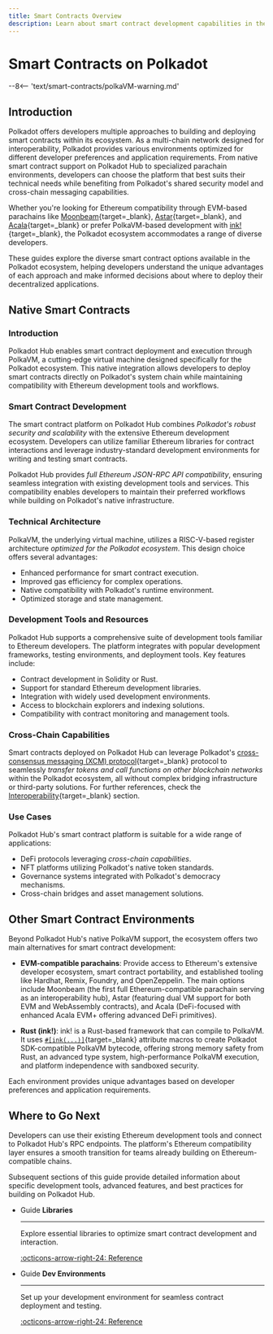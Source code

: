 ```yaml
---
title: Smart Contracts Overview
description: Learn about smart contract development capabilities in the Polkadot ecosystem, either by leveraging Polkadot Hub or other alternatives.
---
```


# Smart Contracts on Polkadot

--8<-- 'text/smart-contracts/polkaVM-warning.md'

## Introduction

Polkadot offers developers multiple approaches to building and deploying smart contracts within its ecosystem. As a multi-chain network designed for interoperability, Polkadot provides various environments optimized for different developer preferences and application requirements. From native smart contract support on Polkadot Hub to specialized parachain environments, developers can choose the platform that best suits their technical needs while benefiting from Polkadot's shared security model and cross-chain messaging capabilities.

Whether you're looking for Ethereum compatibility through EVM-based parachains like [Moonbeam](https://docs.moonbeam.network/){target=\_blank}, [Astar](https://docs.astar.network/){target=\_blank}, and [Acala](https://evmdocs.acala.network/){target=\_blank} or prefer PolkaVM-based development with [ink!](https://use.ink/docs/v6/){target=\_blank}, the Polkadot ecosystem accommodates a range of diverse developers.

These guides explore the diverse smart contract options available in the Polkadot ecosystem, helping developers understand the unique advantages of each approach and make informed decisions about where to deploy their decentralized applications.

## Native Smart Contracts

### Introduction

Polkadot Hub enables smart contract deployment and execution through PolkaVM, a cutting-edge virtual machine designed specifically for the Polkadot ecosystem. This native integration allows developers to deploy smart contracts directly on Polkadot's system chain while maintaining compatibility with Ethereum development tools and workflows.

### Smart Contract Development

The smart contract platform on Polkadot Hub combines _Polkadot's robust security and scalability_ with the extensive Ethereum development ecosystem. Developers can utilize familiar Ethereum libraries for contract interactions and leverage industry-standard development environments for writing and testing smart contracts.

Polkadot Hub provides _full Ethereum JSON-RPC API compatibility_, ensuring seamless integration with existing development tools and services. This compatibility enables developers to maintain their preferred workflows while building on Polkadot's native infrastructure.

### Technical Architecture

PolkaVM, the underlying virtual machine, utilizes a RISC-V-based register architecture _optimized for the Polkadot ecosystem_. This design choice offers several advantages:

- Enhanced performance for smart contract execution.
- Improved gas efficiency for complex operations.
- Native compatibility with Polkadot's runtime environment.
- Optimized storage and state management.

### Development Tools and Resources

Polkadot Hub supports a comprehensive suite of development tools familiar to Ethereum developers. The platform integrates with popular development frameworks, testing environments, and deployment tools. Key features include:

- Contract development in Solidity or Rust.
- Support for standard Ethereum development libraries.
- Integration with widely used development environments.
- Access to blockchain explorers and indexing solutions.
- Compatibility with contract monitoring and management tools.

### Cross-Chain Capabilities

Smart contracts deployed on Polkadot Hub can leverage Polkadot's [cross-consensus messaging (XCM) protocol](/develop/interoperability/intro-to-xcm/){target=\_blank} protocol to seamlessly _transfer tokens and call functions on other blockchain networks_ within the Polkadot ecosystem, all without complex bridging infrastructure or third-party solutions. For further references, check the [Interoperability](/develop/interoperability/){target=\_blank} section.

### Use Cases

Polkadot Hub's smart contract platform is suitable for a wide range of applications:

- DeFi protocols leveraging _cross-chain capabilities_.
- NFT platforms utilizing Polkadot's native token standards.
- Governance systems integrated with Polkadot's democracy mechanisms.
- Cross-chain bridges and asset management solutions.

## Other Smart Contract Environments

Beyond Polkadot Hub's native PolkaVM support, the ecosystem offers two main alternatives for smart contract development:

- **EVM-compatible parachains**: Provide access to Ethereum's extensive developer ecosystem, smart contract portability, and established tooling like Hardhat, Remix, Foundry, and OpenZeppelin. The main options include Moonbeam (the first full Ethereum-compatible parachain serving as an interoperability hub), Astar (featuring dual VM support for both EVM and WebAssembly contracts), and Acala (DeFi-focused with enhanced Acala EVM+ offering advanced DeFi primitives).

- **Rust (ink!)**: ink! is a Rust-based framework that can compile to PolkaVM. It uses [`#[ink(...)]`](https://use.ink/docs/v6/macros-attributes/){target=\_blank} attribute macros to create Polkadot SDK-compatible PolkaVM bytecode, offering strong memory safety from Rust, an advanced type system, high-performance PolkaVM execution, and platform independence with sandboxed security.


Each environment provides unique advantages based on developer preferences and application requirements.

## Where to Go Next

Developers can use their existing Ethereum development tools and connect to Polkadot Hub's RPC endpoints. The platform's Ethereum compatibility layer ensures a smooth transition for teams already building on Ethereum-compatible chains.

Subsequent sections of this guide provide detailed information about specific development tools, advanced features, and best practices for building on Polkadot Hub.

<div class="grid cards" markdown>

-   <span class="badge guide">Guide</span> __Libraries__

    ---

    Explore essential libraries to optimize smart contract development and interaction.

    [:octicons-arrow-right-24: Reference](/develop/smart-contracts/libraries/)

-   <span class="badge guide">Guide</span> __Dev Environments__

    ---

    Set up your development environment for seamless contract deployment and testing.

    [:octicons-arrow-right-24: Reference](/develop/smart-contracts/dev-environments/)

</div>